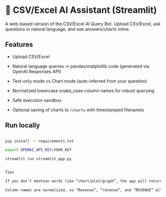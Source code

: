 # 🤖 CSV/Excel AI Assistant (Streamlit)

A web-based version of the CSV/Excel AI Query Bot. Upload CSV/Excel, ask questions in natural language, and see answers/charts inline.

## Features
- Upload CSV/Excel

- Natural language queries → pandas/matplotlib code (generated via OpenAI Responses API)

- Text-only mode vs Chart mode (auto-inferred from your question)

- Normalized lowercase snake_case column names for robust querying

- Safe execution sandbox

- Optional saving of charts to `/charts` with timestamped filenames

## Run locally

```bash

pip install -r requirements.txt

export OPENAI_API_KEY=YOUR_KEY

streamlit run streamlit_app.py


Tips

If you don’t mention words like “chart/plot/graph”, the app will return a text answer only.

Column names are normalized, so “Revenue”, “revenue”, and “REVENUE” all work.